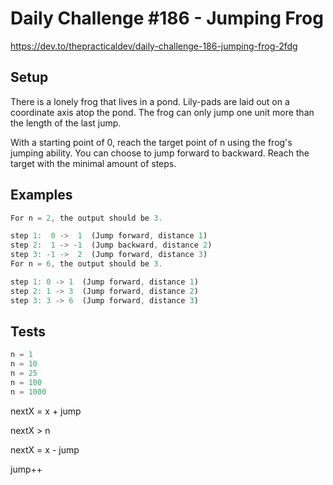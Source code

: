 # Daily Challenge #186 - Jumping Frog

https://dev.to/thepracticaldev/daily-challenge-186-jumping-frog-2fdg

## Setup

There is a lonely frog that lives in a pond. Lily-pads are laid out on a coordinate axis atop the pond. The frog can only jump one unit more than the length of the last jump.

With a starting point of 0, reach the target point of n using the frog's jumping ability. You can choose to jump forward to backward. Reach the target with the minimal amount of steps.

## Examples

```js
For n = 2, the output should be 3.

step 1:  0 ->  1  (Jump forward, distance 1)
step 2:  1 -> -1  (Jump backward, distance 2)
step 3: -1 ->  2  (Jump forward, distance 3)
For n = 6, the output should be 3.

step 1: 0 -> 1  (Jump forward, distance 1)
step 2: 1 -> 3  (Jump forward, distance 2)
step 3: 3 -> 6  (Jump forward, distance 3)
```

## Tests

```js
n = 1
n = 10
n = 25
n = 100
n = 1000
```

nextX = x + jump

nextX > n

nextX = x - jump

jump++
